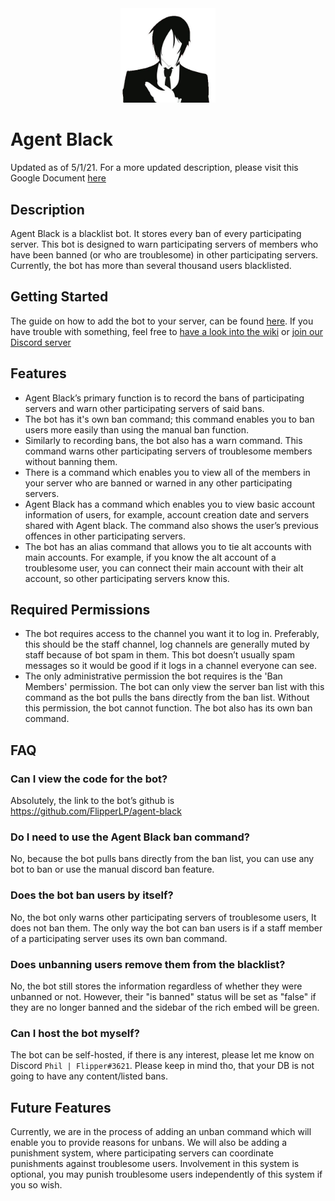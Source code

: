 <div align="center">
  <img width="30%" src="/assets/agentBlack.jpg">
</div>

# Agent Black

Updated as of 5/1/21. For a more updated description, please visit this Google Document [here](https://docs.google.com/document/d/1MEMJnkhO5lUFcZvE28PQ-e8SljSnKvh3I1MML_ZTZMk/edit)

## Description

Agent Black is a blacklist bot. It stores every ban of every participating server. This bot is designed to warn participating servers of members who have been banned (or who are troublesome) in other participating servers. Currently, the bot has more than several thousand users blacklisted.

## Getting Started

The guide on how to add the bot to your server, can be found [here](https://github.com/FlippedCode/agent-black/wiki/Bot---Getting-Started). If you have trouble with something, feel free to [have a look into the wiki](https://github.com/FlippedCode/agent-black/wiki) or [join our Discord server](https://discord.gg/QhfnAWgEMS)

## Features

- Agent Black’s primary function is to record the bans of participating servers and warn other participating servers of said bans.
- The bot has it's own ban command; this command enables you to ban users more easily than using the manual ban function.
- Similarly to recording bans, the bot also has a warn command. This command warns other participating servers of troublesome members without banning them.
- There is a command which enables you to view all of the members in your server who are banned or warned in any other participating servers.
- Agent Black has a command which enables you to view basic account information of users, for example, account creation date and servers shared with Agent black. The command also shows the user’s previous offences in other participating servers.
- The bot has an alias command that allows you to tie alt accounts with main accounts. For example, if you know the alt account of a troublesome user, you can connect their main account with their alt account, so other participating servers know this.

## Required Permissions

- The bot requires access to the channel you want it to log in. Preferably, this should be the staff channel, log channels are generally muted by staff because of bot spam in them. This bot doesn’t usually spam messages so it would be good if it logs in a channel everyone can see.
- The only administrative permission the bot requires is the 'Ban Members' permission. The bot can only view the server ban list with this command as the bot pulls the bans directly from the ban list. Without this permission, the bot cannot function. The bot also has its own ban command.

## FAQ

### Can I view the code for the bot?

Absolutely, the link to the bot’s github is <https://github.com/FlipperLP/agent-black>

### Do I need to use the Agent Black ban command?

No, because the bot pulls bans directly from the ban list, you can use any bot to ban or use the manual discord ban feature.

### Does the bot ban users by itself?

No, the bot only warns other participating servers of troublesome users, It does not ban them. The only way the bot can ban users is if a staff member of a participating server uses its own ban command.

### Does unbanning users remove them from the blacklist?

No, the bot still stores the information regardless of whether they were unbanned or not. However, their "is banned" status will be set as "false" if they are no longer banned and the sidebar of the rich embed will be green.

### Can I host the bot myself?

The bot can be self-hosted, if there is any interest, please let me know on Discord `Phil | Flipper#3621`. Please keep in mind tho, that your DB is not going to have any content/listed bans.

## Future Features

Currently, we are in the process of adding an unban command which will enable you to provide reasons for unbans.
We will also be adding a punishment system, where participating servers can coordinate punishments against troublesome users. Involvement in this system is optional, you may punish troublesome users independently of this system if you so wish.
